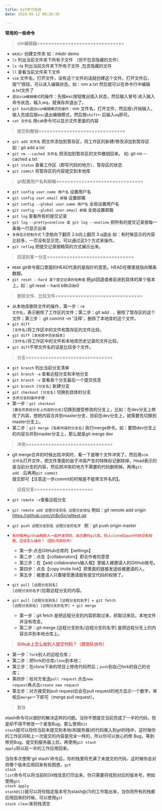 ```yaml
---
title: Git学习总结
date: 2019-05-12 00:29:39

---
```


**常用的一些命令**

>vim编辑器===============================
- <code>mkdir</code>  创建文件夹  如：mkdir demo
- <code>ls</code> 列出当前文件夹下所有子文件 （但不包含隐藏的文件）
- <code>ls</code> -la 列出当前文件夹下所有子文件 ,包含隐藏的文件
- <code>ll</code> 查看当前文件夹下文件
- <code>vim</code> 文件名，打开文件，没有这个文件的话就创建这个文件。打开文件后，按“I”按钮，可以进入编辑状态。如：vim a.txt 然后就可以在命令行中编辑a.txt文件了
- <code>退出vim编辑模式</code>的操作：先按esc按钮推出插入状态，然后输入冒号:进入输入命令状态，输入wq，就保存并退出了。
- <code>git bash退出vim编辑模式的操作：</code>vim 文件名，打开文件，然后按<code>i</code>开始输入，输入完成后按<code>esc</code>退出编辑模式，然后按<code>shift+:</code>后输入<code>wq</code>即可。
- <code>cat 文件名</code> 用cat命令可以显示文件里面的内容

>提交和撤销===============================
- <code>git add 文件名</code> 把文件添加到暂存区，将工作区的新建/修改添加到暂存区 如：git add a.txt
- <code>git rm --cached 文件名</code> 把添加到暂存区的文件撤销回来。 如: git rm --cached a.txt
- <code>git status</code> 查看工作区（即写代码的地方）、暂存区的状态
- <code>git commit</code> 将暂存区的内容提交到本地库

>git配置用户名和邮箱===============================
- <code>git config user.name 用户名</code> 设置用户名
- <code>git config user.email 邮箱</code> 设置邮箱
- <code>git config --global user.name 用户名</code> 全局设置用户名
- <code>git config --global user.email 邮箱</code> 全局设置邮箱
- <code>git log</code> 查看所有的提交记录
- <code>git log --pretty=oneline 或 git log --oneline</code> 把所有的提交记录按每一条每一行显示出来
- <code>多屏显示控制方式</code> 1.空格向下翻页  2.b向上翻页 3.q退出 如：有时候显示的内容比较多，一页没有显示完，可以通过这3个方式来操作。
- <code>git reflog</code> 把提交记录按精简的方式展示出来。

>回滚到某一分支===============================
- <code>HEAD</code> git命令窗口里面的HEAD代表的是指针的意思。HEAD在哪里就指向哪条数据。
- <code>git reset --hard 某个提交记录的哈希值</code> 把git回退或者前进到具体的某个版本上。如：git reset --hard b8b2de0

>删除文件、比较文件===============================
- 从本地库删除文件的操作，第一步：<code>rm 文件名</code>，表示删除了工作区的文件；第二步：git add . ，删除了暂存区的这个文件；第三步： git commit -m '注释'，删除了本地库的这个文件。
- <code>git diff [文件名]</code>将工作区中的文件和暂存区的文件比较。
- <code>git diff [本地库中历史版本] [文件名]</code>将工作区中的文件和本地库历史记录的文件比较。
- <code>git diff</code>不带文件名的话是比较多个文件。

>分支===============================
- <code>git branch</code> 列出当前分支清单
- <code>git branch -a</code> 查看远程分支和本地分支
- <code>git branch -v</code> 查看各个分支最后一个提交信息
- <code>git branch [分支名]</code> 新建分支
- <code>git checkout [分支名]</code> 切换到具体的分支
- <code>合并分支的操作步骤：</code>
- 第一步：<code>git checkout [要合并其他分支上内容的分支]</code>切换到接受修改的分支上，比如：在dev分支上修改了内容，想把内容合并到master分支，目前在dev分支上，就需要先切换到master分支上。
- 第二步：<code>git merge [有新内容的分支名]</code> 执行merge命令。如：要把dev分支上的内容合并到master分支上，那么就是git merge dev

>冲突===============================
- git merge合并的时候出现冲突时，看一下是哪个文件冲突了。然后用<code>vim 文件名</code>打开文件，把文件里面的由于冲突产生的特殊标记删除掉，Head表示的是当前分支的内容，然后把冲突的地方不需要的代码删除掉。再用<code>git add .</code>后再用<code>git commit </code>提交即可【注意这一步commit的时候是不能带文件名的】。

>远程分支=====================
- <code>git remote -v</code>查看远程分支
- <code>git remote add 远程分支别名 远程分支地址</code> 例如：git remote add origin https://github.com/zhBoSir/gittest.git

- <code>git push 远程分支别名 远程分支的名字 </code> 例：git push origin master
- <code><font color="red">有时候用github和别人一起开发项目，自己建的git库，别人clone后push代码没有权限，应该怎么操作？（团队内部协作）</font></code>
  - 第一步:点击GitHub仓库的【settings】
  - 第二步：点击【collaborators】即合作者的意思
  - 第三步：在【add collaborators输入框】里输入被邀请人的GitHub账号。
  - 第四步：点击【copy invite link】把里面的链接发送给被邀请的人。
  - 第五步：被邀请人只要接受邀请就有提交代码的权限了。
- <code>git pull [远程分支别名] [远程分支的名字]</code>拉取远程分支的内容。
- <code>git pull [远程分支别名] [远程分支的名字] = git fetch [远程分支别名] [远程分支的名字] + git merge</code>
  - 第一步：git fetch 是把远程分支的内容抓取过来，抓取过来后，本地文件并没有改变。
  - 第二步：git merge [远程分支别名/远程分支的名字] 是把远程分支上的内容合并到本地仓库上。
  
><font color="red">Github上怎么给别人提交代码？（跨团队协作）</font>
- 第一步：<code>fork</code>别人的远程仓库；
- 第二步：把fork的仓库<code>clone</code>到本地；
- 第三步：在clone下来的项目上修改代码然后；<code>push</code>到自己fork的自己的仓库；
- 第四步：给对方发送<code>pull request</code> 
点击<code>new request</code>再点击<code>create new request</code>
- 第五步：对方接受到pull request后会在pull request的地方显示一个数字，审核后<code>merge</code>一下即可（merge pull request）。

> 暂存

stash命令可以很好的解决这样的问题。当你不想提交当前完成了一半的代码，但是却不得不修改一个紧急Bug，那么使用<code>Git stash</code>就可以将你当前未提交到本地(和服务器)的代码推入到git的栈中，这时候你的工作区间和上一次提交的内容是完全一样的，所以你可以放心的修 Bug，等到修完Bug，提交到服务器上后，再使用<code>git stash apply</code>将以前一半的工作应用回来。

当你多次使用'git stash'命令后，你的栈里将充满了未提交的代码，这时候你会对将哪个版本应用回来有些困惑，<code>git stash list</code>命令可以将当前的Git栈信息打印出来，你只需要将找到对应的版本号，例如使用<code>git stash apply stash@{1}</code>就可以将你指定版本号为stash@{1}的工作取出来，当你将所有的栈都应用回来的时候，可以使用<code>git stash clear</code>来将栈清空

